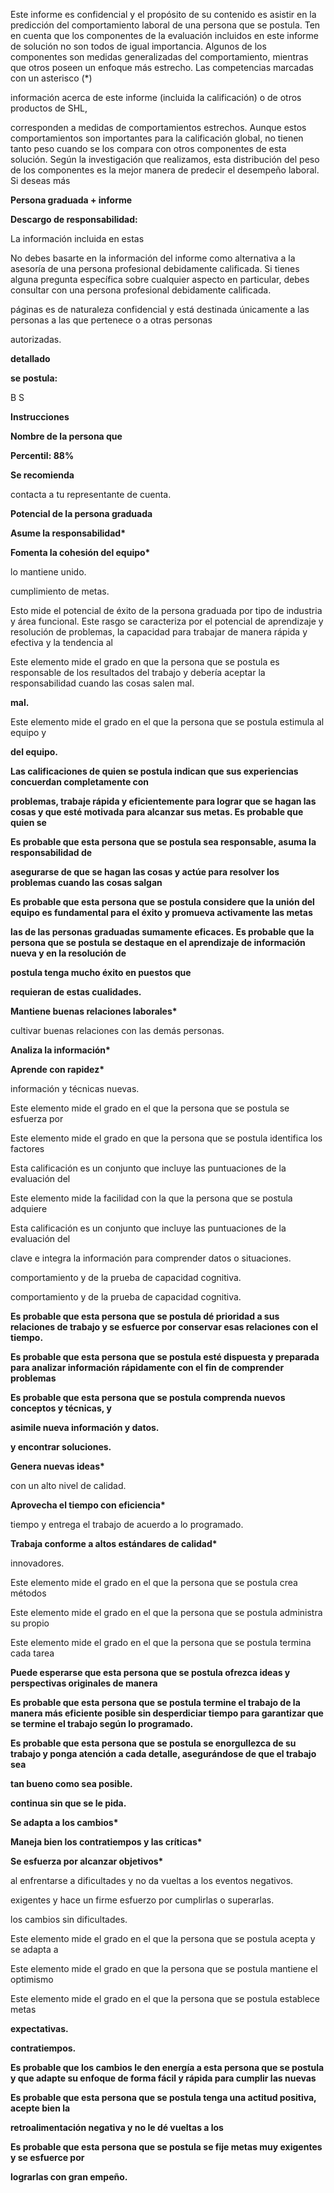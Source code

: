 Este informe es confidencial y el propósito de su contenido es asistir en la predicción del comportamiento laboral de una persona que se postula. Ten en cuenta que los componentes de la evaluación incluidos en este informe de solución no son todos de igual importancia. Algunos de los componentes son medidas generalizadas del comportamiento, mientras que otros poseen un enfoque más estrecho. Las competencias marcadas con un asterisco (\*)

información acerca de este informe (incluida la calificación) o de otros productos de SHL,

corresponden a medidas de comportamientos estrechos. Aunque estos comportamientos son importantes para la calificación global, no tienen tanto peso cuando se los compara con otros componentes de esta solución. Según la investigación que realizamos, esta distribución del peso de los componentes es la mejor manera de predecir el desempeño laboral. Si deseas más

**Persona graduada + informe**

**Descargo de responsabilidad:**

La información incluida en estas

No debes basarte en la información del informe como alternativa a la asesoría de una persona profesional debidamente calificada. Si tienes alguna pregunta específica sobre cualquier aspecto en particular, debes consultar con una persona profesional debidamente calificada.

páginas es de naturaleza confidencial y está destinada únicamente a las personas a las que pertenece o a otras personas

autorizadas.

**detallado**

**se postula:**

B S

**Instrucciones**

**Nombre de la persona que**

**Percentil: 88%**

**Se recomienda**

contacta a tu representante de cuenta.

**Potencial de la persona graduada**

**Asume la responsabilidad\***

**Fomenta la cohesión del equipo\***

lo mantiene unido.

cumplimiento de metas.

Esto mide el potencial de éxito de la persona graduada por tipo de industria y área funcional. Este rasgo se caracteriza por el potencial de aprendizaje y resolución de problemas, la capacidad para trabajar de manera rápida y efectiva y la tendencia al

Este elemento mide el grado en que la persona que se postula es responsable de los resultados del trabajo y debería aceptar la responsabilidad cuando las cosas salen mal.

**mal.**

Este elemento mide el grado en el que la persona que se postula estimula al equipo y

**del equipo.**

**Las calificaciones de quien se postula indican que sus experiencias concuerdan completamente con**

**problemas, trabaje rápida y eficientemente para lograr que se hagan las cosas y que esté motivada para alcanzar sus metas. Es probable que quien se**

**Es probable que esta persona que se postula sea responsable, asuma la responsabilidad de**

**asegurarse de que se hagan las cosas y actúe para resolver los problemas cuando las cosas salgan**

**Es probable que esta persona que se postula considere que la unión del equipo es fundamental para el éxito y promueva activamente las metas**

**las de las personas graduadas sumamente eficaces. Es probable que la persona que se postula se destaque en el aprendizaje de información nueva y en la resolución de**

**postula tenga mucho éxito en puestos que**

**requieran de estas cualidades.**

**Mantiene buenas relaciones laborales\***

cultivar buenas relaciones con las demás personas.

**Analiza la información\***

**Aprende con rapidez\***

información y técnicas nuevas.

Este elemento mide el grado en el que la persona que se postula se esfuerza por

Este elemento mide el grado en que la persona que se postula identifica los factores

Esta calificación es un conjunto que incluye las puntuaciones de la evaluación del

Este elemento mide la facilidad con la que la persona que se postula adquiere

Esta calificación es un conjunto que incluye las puntuaciones de la evaluación del

clave e integra la información para comprender datos o situaciones.

comportamiento y de la prueba de capacidad cognitiva.

comportamiento y de la prueba de capacidad cognitiva.

**Es probable que esta persona que se postula dé prioridad a sus relaciones de trabajo y se esfuerce por conservar esas relaciones con el tiempo.**

**Es probable que esta persona que se postula esté dispuesta y preparada para analizar información rápidamente con el fin de comprender problemas**

**Es probable que esta persona que se postula comprenda nuevos conceptos y técnicas, y**

**asimile nueva información y datos.**

**y encontrar soluciones.**

**Genera nuevas ideas\***

con un alto nivel de calidad.

**Aprovecha el tiempo con eficiencia\***

tiempo y entrega el trabajo de acuerdo a lo programado.

**Trabaja conforme a altos estándares de calidad\***

innovadores.

Este elemento mide el grado en el que la persona que se postula crea métodos

Este elemento mide el grado en el que la persona que se postula administra su propio

Este elemento mide el grado en el que la persona que se postula termina cada tarea

**Puede esperarse que esta persona que se postula ofrezca ideas y perspectivas originales de manera**

**Es probable que esta persona que se postula termine el trabajo de la manera más eficiente posible sin desperdiciar tiempo para garantizar que se termine el trabajo según lo programado.**

**Es probable que esta persona que se postula se enorgullezca de su trabajo y ponga atención a cada detalle, asegurándose de que el trabajo sea**

**tan bueno como sea posible.**

**continua sin que se le pida.**

**Se adapta a los cambios\***

**Maneja bien los contratiempos y las críticas\***

**Se esfuerza por alcanzar objetivos\***

al enfrentarse a dificultades y no da vueltas a los eventos negativos.

exigentes y hace un firme esfuerzo por cumplirlas o superarlas.

los cambios sin dificultades.

Este elemento mide el grado en el que la persona que se postula acepta y se adapta a

Este elemento mide el grado en que la persona que se postula mantiene el optimismo

Este elemento mide el grado en el que la persona que se postula establece metas

**expectativas.**

**contratiempos.**

**Es probable que los cambios le den energía a esta persona que se postula y que adapte su enfoque de forma fácil y rápida para cumplir las nuevas**

**Es probable que esta persona que se postula tenga una actitud positiva, acepte bien la**

**retroalimentación negativa y no le dé vueltas a los**

**Es probable que esta persona que se postula se fije metas muy exigentes y se esfuerce por**

**lograrlas con gran empeño.**